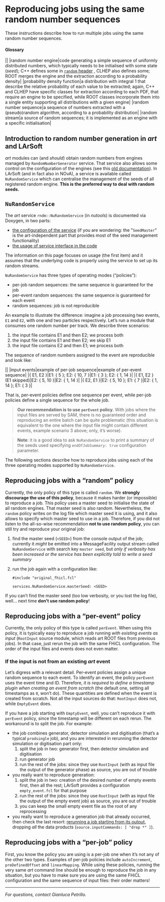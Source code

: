 Reproducing jobs using the same random number sequences
====================================================================================================================

These instructions describe how to run multiple jobs using the same random number sequences.

#### Glossary

||
|random number engine|code generating a simple sequence of uniformly distributed numbers, which typically needs to be initialised with some state (*seed*); C++ defines some in [`random` header](http://www.cplusplus.com/reference/random) , CLHEP also defines some; ROOT merges the engine and the extraction according to a probability density|
|probability density function|a distribution with integral 1 that describe the relative probability of each value to be extracted; again, C++ and CLHEP have specific classes for extraction according to each PDF, that require an engine to be specified, while ROOT classes incorporate them into a single entity supporting all distributions with a given engine|
|random number sequence|a sequence of numbers extracted with a (pseudo)random algorithm, according to a probability distribution|
|random stream|a source of random sequences; it is implemented as an engine with a specific initialisation|

Introduction to random number generation in *art* and LArSoft
------------------------------------------------------------------------------------------------------------------------------

*art* modules can (and *should*) obtain random numbers from engines managed by `RandomNumberGenerator` service. That service also allows some control on the configuration of the engines (see this [old documentation](Random_number_generators_in_art)).
In LArSoft (and in fact also in NOvA), a service is available called `NuRandomService` which can centralise the management of the seeds of all registered random engine. **This is the preferred way to deal with random seeds.**

`NuRandomService`
--------------------------------------

The *art* service `rndm::NuRandomService` (in *nutools*) is documented via Doxygen, in two parts:

-   [the configuration of the service](http://nusoft.fnal.gov/larsoft/doxsvn/html/classrndm_1_1SeedMaster.html#details) (if you are wondering: the "`SeedMaster`" is the art-independent part that provides most of the seed management functionality)
-   [the usage of service interface in the code](http://nusoft.fnal.gov/larsoft/doxsvn/html/classrndm_1_1NuRandomService.html#details)

The information on this page focuses on usage (the first item) and it assumes that the underlying code is properly using the service to set up its random streams.

`NuRandomService` has three types of operating modes (“policies”):

-   per-job random sequences: the same sequence is guaranteed for the job
-   per-event random sequences: the same sequence is guaranteed for each event
-   random sequences: job is not reproducible

An example to illustrate the difference: imagine a job processing two events, `E1` and `E2`, with one and two particles respectively. Let’s run a module that consumes one random number per track.
We describe three scenarios:

1.  the input file contains E1 and then E2; we process both
2.  the input file contains E1 and then E2; we skip E1
3.  the input file contains E2 and then E1; we process both

The sequence of random numbers assigned to the event are reproducible and look like:

||
|input events|example of per-job sequence|example of per-event sequence|
|{ E1, E2 }|E1: { 5 }; E2: { 10, 7 }|E1: { 3 }; E2: { 1, 14 }|
|{ E1, E2 } (E1 skipped)|E2: { 5, 10 }|E2: { 1, 14 }|
|{ E2, E1 }|E2: { 5, 10 }; E1: { 7 }|E2: { 1, 14 }; E1: { 3 }|

That is, per-event policies define one sequence per event, while per-job policies define a single sequence for the whole job.

> **Our recommendation is to use `perEvent` policy.** With jobs where the input files are served by SAM, there is no guaranteed order and reproducing an entire batch can be quite problematic (this situation is equivalent to the one where the input file might contain different events, example scenario 3 above; only, it’s worse).

> **Note**: it is a good idea to ask `NuRandomService` to print a summary of the seeds used specifying `endOfJobSummary: true` configuration parameter.

The following sections describe how to reproduce jobs using each of the three operating modes supported by `NuRandomService`.

Reproducing jobs with a “random” policy
----------------------------------------------------------------------------------

Currently, the only policy of this type is called `random`.
We **strongly discourage the use of this policy**, because it makes harder (or impossible) to reproduce a job.
This policy uses a master seed to initialise the state of all random engines. That master seed is also random.
Nevertheless, the `random` policy writes on the log file which master seed it is using, and it also allows to specify which master seed to use in a job.
Therefore, if you did not listen to the all-so-wise recommendation **not to use random policy**, you can still try and reproduce your original job:

1.  find the master seed (`<SEED>`) from the console output of the job; currently it *might* be emitted into a MessageFacility output stream called `NuRandomService` with search key `master seed`, but *only if verbosity has been increased or the service has been explicitly told to write a seed summary*
2.  run the job again with a configuration like:

        #include "original_fhicl.fcl" 

        services.NuRandomService.masterSeed: <SEED>

If you can’t find the master seed (too low verbosity, or you lost the log file), well… next time **don’t use random policy**!

Reproducing jobs with a “per-event” policy
----------------------------------------------------------------------------------------

Currently, the only policy of this type is called `perEvent`.
When using this policy, it is typically easy to reproduce a job running *with existing events as input* (`RootInput` source module, which reads art ROOT files from previous jobs).
In that case, just rerun the job with the same FHiCL configuration. The order of the input files and events does not even matter.

### If the input is not from an existing *art* event

Let’s digress with a relevant detail. Per-event policies assign a unique random sequence to each event. To identify an event, the policy `perEvent` uses the event time and ID.
Therefore, *it is required to define a timestamp plugin when creating an event from scratch* (the default one, setting all timestamps as `0`, won’t do).
These quantities are defined when the event is created from scratch. Not all the input sources do that: `RootInput` does not, while `EmptyEvent` does.

If you have a job starting with `EmptyEvent`, well, you can’t reproduce it with `perEvent` policy, since the timestamp will be different on each rerun.
The workaround is to split the job. For example:

-   the job combines generator, detector simulation and digitisation (that’s a typical `prodsingle` job), and you are interested in rerunning the detector simulation or digitisation part only:
    1.  split the job in two: generator first, then detector simulation and digitisation
    2.  run generator job
    3.  run the rest of the jobs: since they use `RootInput` (with as input file the output of the generator phase) as source, you are out of trouble
-   you really want to reproduce generation:
    1.  split the job in two: creation of the desired number of empty events first, then all the rest; LArSoft provides a configuration `empty_event.fcl` for that purpose
    2.  run the rest of the jobs: since they use `RootInput` (with as input file the output of the empty event job) as source, you are out of trouble
    3.  you can keep the small empty event file as the root of any reprocessing
-   you really want to reproduce a generation job that already occurred, then check the last resort: [rerunning a job starting from its output](Rerunning_a_job_starting_from_its_output), dropping *all* the data products (`source.inputCommands: [ "drop *" ]`).

Reproducing jobs with a “per-job” policy
------------------------------------------------------------------------------------

First, you know the policy you are using is a per-job one when it’s not any of the other two types. Examples of per-job policies include `autoIncrement`, `preDefinedOffset` and `linearMapping`.
While using these policies, running the very same *art* command line should be enough to reproduce the job in any situation, but you have to make sure you are using the same FHiCL configuration and the same sequence of input files: their order matters!

* * * * *

*For questions, contact Gianluca Petrillo.*
